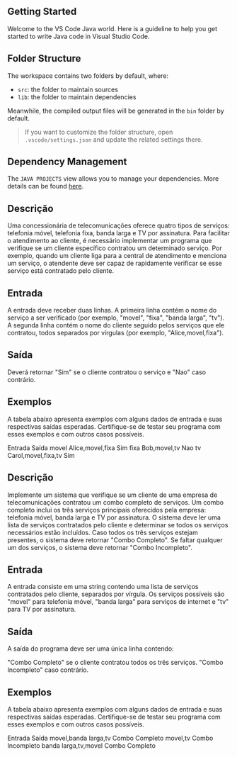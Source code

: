 ## Getting Started

Welcome to the VS Code Java world. Here is a guideline to help you get started to write Java code in Visual Studio Code.

## Folder Structure

The workspace contains two folders by default, where:

- `src`: the folder to maintain sources
- `lib`: the folder to maintain dependencies

Meanwhile, the compiled output files will be generated in the `bin` folder by default.

> If you want to customize the folder structure, open `.vscode/settings.json` and update the related settings there.

## Dependency Management

The `JAVA PROJECTS` view allows you to manage your dependencies. More details can be found [here](https://github.com/microsoft/vscode-java-dependency#manage-dependencies).



## Descrição
Uma concessionária de telecomunicações oferece quatro tipos de serviços: telefonia móvel, telefonia fixa, banda larga e TV por assinatura. Para facilitar o atendimento ao cliente, é necessário implementar um programa que verifique se um cliente específico contratou um determinado serviço. Por exemplo, quando um cliente liga para a central de atendimento e menciona um serviço, o atendente deve ser capaz de rapidamente verificar se esse serviço está contratado pelo cliente.

## Entrada
A entrada deve receber duas linhas. A primeira linha contém o nome do serviço a ser verificado (por exemplo, "movel", "fixa", "banda larga", "tv"). A segunda linha contém o nome do cliente seguido pelos serviços que ele contratou, todos separados por vírgulas (por exemplo, "Alice,movel,fixa").

## Saída
Deverá retornar "Sim" se o cliente contratou o serviço e "Nao" caso contrário.

## Exemplos
A tabela abaixo apresenta exemplos com alguns dados de entrada e suas respectivas saídas esperadas. Certifique-se de testar seu programa com esses exemplos e com outros casos possíveis.

Entrada	              Saída
movel
Alice,movel,fixa	   Sim
fixa
Bob,movel,tv	       Nao
tv
Carol,movel,fixa,tv	   Sim


## Descrição
Implemente um sistema que verifique se um cliente de uma empresa de telecomunicações contratou um combo completo de serviços. Um combo completo inclui os três serviços principais oferecidos pela empresa: telefonia móvel, banda larga e TV por assinatura. O sistema deve ler uma lista de serviços contratados pelo cliente e determinar se todos os serviços necessários estão incluídos. Caso todos os três serviços estejam presentes, o sistema deve retornar "Combo Completo". Se faltar qualquer um dos serviços, o sistema deve retornar "Combo Incompleto".

## Entrada
A entrada consiste em uma string contendo uma lista de serviços contratados pelo cliente, separados por vírgula. Os serviços possíveis são "movel" para telefonia móvel, "banda larga" para serviços de internet e "tv" para TV por assinatura.

## Saída
A saída do programa deve ser uma única linha contendo:

"Combo Completo" se o cliente contratou todos os três serviços.
"Combo Incompleto" caso contrário.
## Exemplos
A tabela abaixo apresenta exemplos com alguns dados de entrada e suas respectivas saídas esperadas. Certifique-se de testar seu programa com esses exemplos e com outros casos possíveis.

Entrada	                Saída
movel,banda larga,tv	Combo Completo
movel,tv	            Combo Incompleto
banda larga,tv,movel	Combo Completo
